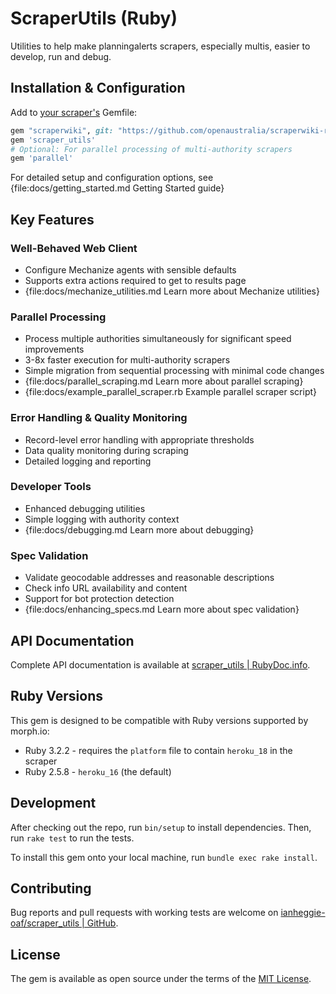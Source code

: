ScraperUtils (Ruby)
===================

Utilities to help make planningalerts scrapers, especially multis, easier to develop, run and debug.

## Installation & Configuration

Add to [your scraper's](https://www.planningalerts.org.au/how_to_write_a_scraper) Gemfile:

```ruby
gem "scraperwiki", git: "https://github.com/openaustralia/scraperwiki-ruby.git", branch: "morph_defaults"
gem 'scraper_utils'
# Optional: For parallel processing of multi-authority scrapers
gem 'parallel'
```

For detailed setup and configuration options,
see {file:docs/getting_started.md Getting Started guide}

## Key Features

### Well-Behaved Web Client

- Configure Mechanize agents with sensible defaults
- Supports extra actions required to get to results page
- {file:docs/mechanize_utilities.md Learn more about Mechanize utilities}

### Parallel Processing

- Process multiple authorities simultaneously for significant speed improvements
- 3-8x faster execution for multi-authority scrapers
- Simple migration from sequential processing with minimal code changes
- {file:docs/parallel_scraping.md Learn more about parallel scraping}
- {file:docs/example_parallel_scraper.rb Example parallel scraper script}

### Error Handling & Quality Monitoring

- Record-level error handling with appropriate thresholds
- Data quality monitoring during scraping
- Detailed logging and reporting

### Developer Tools

- Enhanced debugging utilities
- Simple logging with authority context
- {file:docs/debugging.md Learn more about debugging}

### Spec Validation

- Validate geocodable addresses and reasonable descriptions
- Check info URL availability and content
- Support for bot protection detection
- {file:docs/enhancing_specs.md Learn more about spec validation}

## API Documentation

Complete API documentation is available at [scraper_utils | RubyDoc.info](https://rubydoc.info/gems/scraper_utils).

## Ruby Versions

This gem is designed to be compatible with Ruby versions supported by morph.io:

* Ruby 3.2.2 - requires the `platform` file to contain `heroku_18` in the scraper
* Ruby 2.5.8 - `heroku_16` (the default)

## Development

After checking out the repo, run `bin/setup` to install dependencies.
Then, run `rake test` to run the tests.

To install this gem onto your local machine, run `bundle exec rake install`.

## Contributing

Bug reports and pull requests with working tests are welcome
on [ianheggie-oaf/scraper_utils | GitHub](https://github.com/ianheggie-oaf/scraper_utils).

## License

The gem is available as open source under the terms of the [MIT License](https://opensource.org/licenses/MIT).
